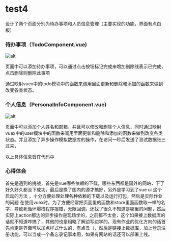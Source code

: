 # test4

设计了两个页面分别为待办事项和人员信息管理（主要实现的功能，界面有点白板）

### 待办事项（TodoComponent.vue)

![alt](https://uploadfiles.nowcoder.com/images/20241013/111160062_1728825220813/FE66718E9287D1E1AA2E1111E89CA99C)

页面中可以添加待办事项，可以通过点击按钮标记完成来增加删除线表示已完成，点击删除则删除此事项

通过映射vuex中的todo模块中的函数来调用里面更新和删除和添加的函数来做到改变各类状态。

### 个人信息（PersonalInfoComponent.vue)

![alt](https://uploadfiles.nowcoder.com/images/20241013/111160062_1728825413027/247026DD50E66CFEA9BEDC89FAD4105E)

页面中可以添加个人姓名和邮箱，并且可以修改和删除个人信息，同时通过映射vuex中的user模块中的函数来调用里面更新和删除和添加的函数来做到改变各类状态。并且添加了异步操作模拟数据库的操作，在访问一秒后发送了测试数据张三过来，

以上具体信息皆在代码中

### 心得体会

首先是遇到的挑战，首先是vue哪些依赖的下载，哪些东西都是国外的网站，下了好久好久都没下成功，最后是换了国内的源才搞好，另外是学习到了vue ui 这个启动的方法 ，十分方便处理处理各种依赖的下载以及运行打包，然后是实际作业的问题 在使用vuex时，为了方便经常把页面里的函数和store里面函数取一样的名字，导致死循环爆栈程序报错，无限回调，还找了很久不知道是哪里的问题，然后实际上action那边的异步操作是现场学的，之前都不太会，这个如果接上数据库的话就不知道咋搞了，其他的也是粗略了解边写边学的。现有作业的优化方向的话首先肯定是界面可以加点样式什么的，有点丑（，然后是链接上数据库，加上登录注册功能，可以当成一个备忘录记事本用，如果有网站的话还可以部署上线。
